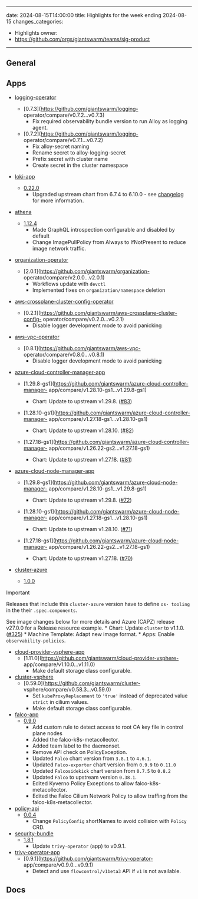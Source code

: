 
---
date: 2024-08-15T14:00:00
title: Highlights for the week ending 2024-08-15
changes_categories:
  - Highlights
owner:
  - https://github.com/orgs/giantswarm/teams/sig-product
---

## General

<!-- This where BREAKING CHANGES ARE HIGHLIGHTED -->

## Apps

- [logging-operator](https://github.com/giantswarm/logging-operator) 
  - [0.7.3](https://github.com/giantswarm/logging-
operator/compare/v0.7.2...v0.7.3) 
      * Fix required observability bundle version to run Alloy as logging agent.
  - [0.7.2](https://github.com/giantswarm/logging-
operator/compare/v0.7.1...v0.7.2) 
      * Fix alloy-secret naming
      * Rename secret to alloy-logging-secret
      * Prefix secret with cluster name
      * Create secret in the cluster namespace 


- [loki-app](https://github.com/giantswarm/loki-app) 
  - [0.22.0](https://github.com/giantswarm/loki-app/compare/v0.21.0...v0.22.0) 
      * Upgraded upstream chart from 6.7.4 to 6.10.0 - see [changelog](https://github.com/grafana/loki/blob/main/production/helm/loki/CHANGELOG.md) for more information.
- [athena](https://github.com/giantswarm/athena) 
  - [1.12.4](https://github.com/giantswarm/athena/compare/v1.12.3...v1.12.4) 
      * Made GraphQL introspection configurable and disabled by default
      * Change ImagePullPolicy from Always to IfNotPresent to reduce image network traffic.
- [organization-operator](https://github.com/giantswarm/organization-operator) 
  - [2.0.1](https://github.com/giantswarm/organization-
operator/compare/v2.0.0...v2.0.1) 
      * Workflows update with `devctl`
      * Implemented fixes on `organization/namespace` deletion
- [aws-crossplane-cluster-config-operator](https://github.com/giantswarm/aws-crossplane-cluster-config-operator) 
  - [0.2.1](https://github.com/giantswarm/aws-crossplane-cluster-config-
operator/compare/v0.2.0...v0.2.1) 
      * Disable logger development mode to avoid panicking
- [aws-vpc-operator](https://github.com/giantswarm/aws-vpc-operator) 
  - [0.8.1](https://github.com/giantswarm/aws-vpc-
operator/compare/v0.8.0...v0.8.1) 
      * Disable logger development mode to avoid panicking
- [azure-cloud-controller-manager-app](https://github.com/giantswarm/azure-cloud-controller-manager-app) 
  - [1.29.8-gs1](https://github.com/giantswarm/azure-cloud-controller-manager-
app/compare/v1.28.10-gs1...v1.29.8-gs1) 
      * Chart: Update to upstream v1.29.8. ([#83](https://github.com/giantswarm/azure-cloud-controller-manager-app/pull/83))
  - [1.28.10-gs1](https://github.com/giantswarm/azure-cloud-controller-manager-
app/compare/v1.27.18-gs1...v1.28.10-gs1) 
      * Chart: Update to upstream v1.28.10. ([#82](https://github.com/giantswarm/azure-cloud-controller-manager-app/pull/82)) 


  - [1.27.18-gs1](https://github.com/giantswarm/azure-cloud-controller-manager-
app/compare/v1.26.22-gs2...v1.27.18-gs1) 
      * Chart: Update to upstream v1.27.18. ([#81](https://github.com/giantswarm/azure-cloud-controller-manager-app/pull/81)) 


- [azure-cloud-node-manager-app](https://github.com/giantswarm/azure-cloud-node-manager-app) 
  - [1.29.8-gs1](https://github.com/giantswarm/azure-cloud-node-manager-
app/compare/v1.28.10-gs1...v1.29.8-gs1) 
      * Chart: Update to upstream v1.29.8. ([#72](https://github.com/giantswarm/azure-cloud-node-manager-app/pull/72))
  - [1.28.10-gs1](https://github.com/giantswarm/azure-cloud-node-manager-
app/compare/v1.27.18-gs1...v1.28.10-gs1) 
      * Chart: Update to upstream v1.28.10. ([#71](https://github.com/giantswarm/azure-cloud-node-manager-app/pull/71)) 


  - [1.27.18-gs1](https://github.com/giantswarm/azure-cloud-node-manager-
app/compare/v1.26.22-gs2...v1.27.18-gs1) 
      * Chart: Update to upstream v1.27.18. ([#70](https://github.com/giantswarm/azure-cloud-node-manager-app/pull/70)) 


- [cluster-azure](https://github.com/giantswarm/cluster-azure) 
  - [1.0.0](https://github.com/giantswarm/cluster-azure/compare/v0.18.0...v1.0.0)
> [!IMPORTANT]
>
> Releases that include this `cluster-azure` version have to define `os-
> tooling` in the their `.spec.components`.
>
> See image changes below for more details and Azure (CAPZ) release v27.0.0
> for a Release resource example.
      * Chart: Update `cluster` to v1.1.0. ([#325](https://github.com/giantswarm/cluster-azure/pull/325))
      * Machine Template: Adapt new image format.
      * Apps: Enable `observability-policies`.
- [cloud-provider-vsphere-app](https://github.com/giantswarm/cloud-provider-vsphere-app) 
  - [1.11.0](https://github.com/giantswarm/cloud-provider-vsphere-
app/compare/v1.10.0...v1.11.0) 
      * Make default storage class configurable.
- [cluster-vsphere](https://github.com/giantswarm/cluster-vsphere) 
  - [0.59.0](https://github.com/giantswarm/cluster-
vsphere/compare/v0.58.3...v0.59.0) 
      * Set `kubeProxyReplacement` to `'true'` instead of deprecated value `strict` in cilium values.
      * Make default storage class configurable.
- [falco-app](https://github.com/giantswarm/falco-app) 
  - [0.9.0](https://github.com/giantswarm/falco-app/compare/v0.8.1...v0.9.0) 
      * Add custom rule to detect access to root CA key file in control plane nodes
      * Added the falco-k8s-metacollector.
      * Added team label to the daemonset.
      * Remove API check on PolicyException.
      * Updated `Falco` chart version from `3.8.1` to `4.6.1`.
      * Updated `Falco-exporter` chart version from `0.9.9` to `0.11.0`
      * Updated `Falcosidekick` chart version from `0.7.5` to `0.8.2`
      * Updated `Falco` to upstream version `0.38.1`.
      * Edited Kyverno Policy Exceptions to allow falco-k8s-metacollector.
      * Edited the Falco Cilium Network Policy to allow traffing from the falco-k8s-metacollector.
- [policy-api](https://github.com/giantswarm/policy-api) 
  - [0.0.4](https://github.com/giantswarm/policy-api/compare/v0.0.3...v0.0.4) 
      * Change `PolicyConfig` shortNames to avoid collision with `Policy` CRD.
- [security-bundle](https://github.com/giantswarm/security-bundle) 
  - [1.8.1](https://github.com/giantswarm/security-bundle/compare/v1.8.0...v1.8.1)
      * Update `trivy-operator` (app) to v0.9.1.
- [trivy-operator-app](https://github.com/giantswarm/trivy-operator-app) 
  - [0.9.1](https://github.com/giantswarm/trivy-operator-
app/compare/v0.9.0...v0.9.1) 
      * Detect and use `flowcontrol/v1beta3` API if `v1` is not available.

## Docs

<!-- FER is filling this one -->
